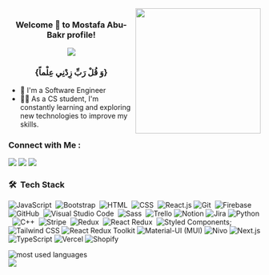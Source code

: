 

<img width="250" align="right" src="https://c.tenor.com/_DOBjnGspYAAAAAM/code-coding.gif">

<h3 align="center">
  Welcome 👋 <!-- <img src="https://raw.githubusercontent.com/MartinHeinz/MartinHeinz/master/wave.gif" width="25px"> --> to Mostafa Abu-Bakr profile!
</h3>

<!-- Typing SVG by DenverCoder1 - https://github.com/DenverCoder1/readme-typing-svg -->
<p align="center">
  <a href="https://github.com/DenverCoder1/readme-typing-svg"><img src="https://readme-typing-svg.herokuapp.com/?lines=Mobile-App%20|%20Flutter%20Developer;Always%20learning%20new%20things&font=Fira%20Code&center=true&width=440&height=45&color=f75c7e&vCenter=true&size=22"></a>
</p> 
<h3 align="center"> {وَ قُلْ رَبِّ زِدْنِي عِلْماً} </h3>





- 🏢 I'm a Software Engineer
- 👨‍💻 As a CS student, I'm constantly learning and exploring new technologies to improve my skills.

### Connect with Me :

<a href="https://www.linkedin.com/in/%D8%B9%D8%A8%D8%AF%D8%A7%D9%84%D8%B1%D8%AD%D9%85%D9%86-%D9%85%D8%AD%D9%85%D9%88%D8%AF-ba05a11b9/" target="_blank"><img src="https://img.shields.io/badge/-Abdul%20Rahman%20Mahmoud-0077B5?style=for-the-badge&logo=Linkedin&logoColor=white"/></a>
<a href="https://www.facebook.com/profile.php?id=100010257701251" target="_blank"><img src="https://img.shields.io/badge/-Abdul%20Rahman%20Mahmoud-0077B5?style=for-the-badge&logo=Facebook&logoColor=white"/></a>
<a href="https://t.me/abdulrahman_mahmoud45" target="_blank"><img src="https://img.shields.io/badge/-Abdul%20Rahman%20Mahmoud-0077B5?style=for-the-badge&logo=Telegram&logoColor=white"/></a>
### 🛠 &nbsp;Tech Stack
![JavaScript](https://img.shields.io/badge/-JavaScript-05122A?style=flat&logo=javascript)&nbsp;
![Bootstrap](https://img.shields.io/badge/-Bootstrap-05122A?style=flat&logo=bootstrap&logoColor=563D7C)&nbsp;
![HTML](https://img.shields.io/badge/-HTML-05122A?style=flat&logo=HTML5)&nbsp;
![CSS](https://img.shields.io/badge/-CSS-05122A?style=flat&logo=CSS3&logoColor=1572B6)&nbsp;
![React.js](https://img.shields.io/badge/-React-05122A?style=flat&logo=react)
![Git](https://img.shields.io/badge/-Git-05122A?style=flat&logo=git)&nbsp;
![Firebase](https://img.shields.io/badge/-Firebase-000000?style=flat&logo=firebase&logoColor=white)
![GitHub](https://img.shields.io/badge/-GitHub-05122A?style=flat&logo=github)&nbsp;
![Visual Studio Code](https://img.shields.io/badge/-Visual%20Studio%20Code-05122A?style=flat&logo=visual-studio-code&logoColor=007ACC)&nbsp;
![Sass](https://img.shields.io/badge/-Sass-05122A?style=flat&logo=sass)&nbsp;
![Trello](https://img.shields.io/badge/-Trello-0052CC?style=flat&logo=trello&logoColor=white)
![Notion](https://img.shields.io/badge/-Notion-000000?style=flat&logo=notion&logoColor=white)
![Jira](https://img.shields.io/badge/-Jira-0052CC?style=flat&logo=jira&logoColor=white)
![Python](https://img.shields.io/badge/-Python%20-05122A?style=flat&logo=python)&nbsp;
![C++](https://img.shields.io/badge/-C++-05122A?style=flat&logo=CPlusPlus)&nbsp;
![Stripe](https://img.shields.io/badge/-Stripe%20-05122A?style=flat&logo=stripe)&nbsp;
![Redux](https://img.shields.io/badge/-Redux%20-05122A?style=flat&logo=redux)&nbsp;
![React Redux](https://img.shields.io/badge/-React%20Redux%20-05122A?style=flat&logo=react&logoColor=764abc)&nbsp;
![Styled Components](https://img.shields.io/badge/-Styled%20Components%20-05122A?style=flat&logo=styled-components&logoColor=db7093);
![Tailwind CSS](https://img.shields.io/badge/Tailwind%20CSS-4382CC?style=flat&logo=tailwind-css&logoColor=white)
![React Redux Toolkit](https://img.shields.io/badge/-React%20Redux%20Toolkit-764ABC?style=flat&logo=redux&logoColor=white&labelColor=764ABC)
![Material-UI (MUI)](https://img.shields.io/badge/-MUI-0081CB?style=flat&logo=material-ui&logoColor=white)
![Nivo](https://img.shields.io/badge/-Nivo-000000?style=flat&logo=nivo)
![Next.js](https://img.shields.io/badge/-Next.js-05122A?style=flat&logo=next.js)
![TypeScript](https://img.shields.io/badge/-TypeScript-007ACC?style=flat&logo=typescript&logoColor=white)
![Vercel](https://img.shields.io/badge/-Vercel-05122A?style=flat&logo=vercel)
![Shopify](https://img.shields.io/badge/-Shopify-7AB55C?style=flat&logo=shopify&logoColor=white)












<img align="left" src="https://github-readme-stats.vercel.app/api/top-langs?username=abdulrahmanmahmood&show_icons=true&locale=en&layout=compact&theme=radical" alt="most used languages" />
<br>
<a href="https://komarev.com/ghpvc/?username=abdulrahmanmahmoud&style=for-the-badge">
    <img src="https://komarev.com/ghpvc/?username=yousefdergham&style=for-the-badge">
</a>
